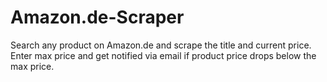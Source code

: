 # Amazon.de-Scraper
Search any product on Amazon.de and scrape the title and current price. Enter max price and get notified via email if product price drops below the max price.
